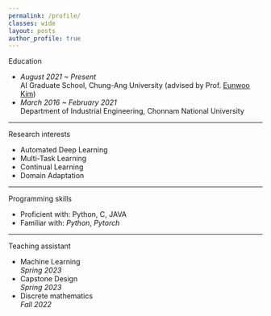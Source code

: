 ```yaml
---
permalink: /profile/
classes: wide  
layout: posts
author_profile: true
---
```


Education
- *August 2021 ~ Present*<br>
   AI Graduate School, Chung-Ang University (advised by Prof. [Eunwoo Kim](https://vllab.cau.ac.kr/members/professor/))<br>
- *March 2016 ~ February 2021*<br>
   Department of Industrial Engineering, Chonnam National University<br>
   
___

Research interests
- Automated Deep Learning<br>
- Multi-Task Learning<br>
- Continual Learning<br>
- Domain Adaptation<br>

___

Programming skills
- Proficient with: Python, C, JAVA<br>
- Familiar with: *Python*, *Pytorch*<br>

___

Teaching assistant
- Machine Learning<br>
  *Spring 2023*<br>
- Capstone Design<br>
  *Spring 2023*<br>
- Discrete mathematics<br>
  *Fall 2022*
